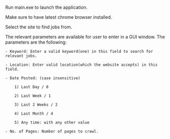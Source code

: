 Run main.exe to launch the application.

Make sure to have latest chrome browser installed.

Select the site to find jobs from.

The relevant parameters are available for user to enter in a GUI window. The parameters are the following:

	- Keyword: Enter a valid keyword(one) in this field to search for relevant jobs.

	- Location: Enter valid location(which the website accepts) in this field.

	- Date Posted: (case insensitive)

		1) Last Day / 0

		2) Last Week / 1

		3) Last 2 Weeks / 2

		4) Last Month / 4

		5) Any time: with any other value

	- No. of Pages: Number of pages to crawl.